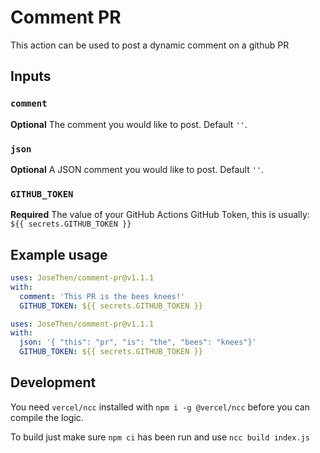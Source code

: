 # Comment PR

This action can be used to post a dynamic comment on a github PR

## Inputs

### `comment`

**Optional** The comment you would like to post. Default `''`.

### `json`

**Optional** A JSON comment you would like to post. Default `''`.

### `GITHUB_TOKEN`

**Required** The value of your GitHub Actions GitHub Token, this is
usually: `${{ secrets.GITHUB_TOKEN }}`

## Example usage

```yaml
uses: JoseThen/comment-pr@v1.1.1
with:
  comment: 'This PR is the bees knees!'
  GITHUB_TOKEN: ${{ secrets.GITHUB_TOKEN }}
```

```yaml
uses: JoseThen/comment-pr@v1.1.1
with:
  json: '{ "this": "pr", "is": "the", "bees": "knees"}'
  GITHUB_TOKEN: ${{ secrets.GITHUB_TOKEN }}
```

## Development
You need `vercel/ncc` installed with `npm i -g @vercel/ncc` before you can
compile the logic.

To build just make sure `npm ci` has been run and use `ncc build index.js`
